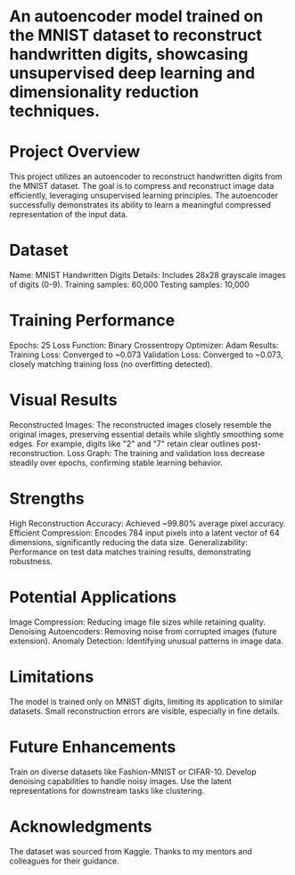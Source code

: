 # An autoencoder model trained on the MNIST dataset to reconstruct handwritten digits, showcasing unsupervised deep learning and dimensionality reduction techniques.
# Project Overview
This project utilizes an autoencoder to reconstruct handwritten digits from the MNIST dataset. The goal is to compress and reconstruct image data efficiently, leveraging unsupervised learning principles. The autoencoder successfully demonstrates its ability to learn a meaningful compressed representation of the input data.

# Dataset
Name: MNIST Handwritten Digits
Details: Includes 28x28 grayscale images of digits (0-9).
Training samples: 60,000
Testing samples: 10,000

# Training Performance
Epochs: 25
Loss Function: Binary Crossentropy
Optimizer: Adam
Results:
Training Loss: Converged to ~0.073
Validation Loss: Converged to ~0.073, closely matching training loss (no overfitting detected).

# Visual Results
Reconstructed Images:
The reconstructed images closely resemble the original images, preserving essential details while slightly smoothing some edges.
For example, digits like "2" and "7" retain clear outlines post-reconstruction.
Loss Graph:
The training and validation loss decrease steadily over epochs, confirming stable learning behavior.

# Strengths
High Reconstruction Accuracy: Achieved ~99.80% average pixel accuracy.
Efficient Compression: Encodes 784 input pixels into a latent vector of 64 dimensions, significantly reducing the data size.
Generalizability: Performance on test data matches training results, demonstrating robustness.

# Potential Applications
Image Compression: Reducing image file sizes while retaining quality.
Denoising Autoencoders: Removing noise from corrupted images (future extension).
Anomaly Detection: Identifying unusual patterns in image data.

# Limitations
The model is trained only on MNIST digits, limiting its application to similar datasets.
Small reconstruction errors are visible, especially in fine details.

# Future Enhancements
Train on diverse datasets like Fashion-MNIST or CIFAR-10.
Develop denoising capabilities to handle noisy images.
Use the latent representations for downstream tasks like clustering.

# Acknowledgments
The dataset was sourced from Kaggle.
Thanks to my mentors and colleagues for their guidance.
